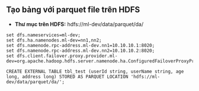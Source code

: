 ## Tạo bảng với parquet file trên HDFS

- **Thư mục trên HDFS:** hdfs://ml-dev/data/parquet/da/

```
set dfs.nameservices=ml-dev;
set dfs.ha.namenodes.ml-dev=nn1,nn2;
set dfs.namenode.rpc-address.ml-dev.nn1=10.10.10.1:8020;
set dfs.namenode.rpc-address.ml-dev.nn2=10.10.10.2:8020;
set dfs.client.failover.proxy.provider.ml-dev=org.apache.hadoop.hdfs.server.namenode.ha.ConfiguredFailoverProxyProvider;

CREATE EXTERNAL TABLE tbl_test (userId string, userName string, age long, address long) STORED AS PARQUET LOCATION 'hdfs://ml-dev/data/parquet/da/';
```
